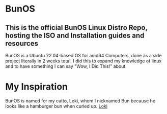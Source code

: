 # BunOS
## This is the official BunOS Linux Distro Repo, hosting the ISO and Installation guides and resources
BunOS is a Ubuntu 22.04-based OS for amd64 Computers, done as a side project literally in 2 weeks total, I did this to expand my knowledge of linux and to have something I can say "Wow, I Did This!" about.
# My Inspiration
BunOS is named for my catto, Loki, whom I nicknamed Bun because he looks like a hamburger bun when curled up.
[Loki](./images/Loki.jpg)
